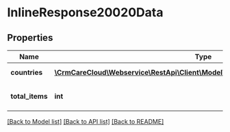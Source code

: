 # InlineResponse20020Data

## Properties
Name | Type | Description | Notes
------------ | ------------- | ------------- | -------------
**countries** | [**\CrmCareCloud\Webservice\RestApi\Client\Model\InlineResponse20020DataCountries[]**](InlineResponse20020DataCountries.md) | List of the countries | [optional] 
**total_items** | **int** | Count of all found countries | [optional] 

[[Back to Model list]](../../README.md#documentation-for-models) [[Back to API list]](../../README.md#documentation-for-api-endpoints) [[Back to README]](../../README.md)

